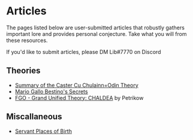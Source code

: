 # Articles  
  
The pages listed below are user-submitted articles that robustly gathers important lore and provides personal conjecture. Take what you will from these resources.  
  
If you'd like to submit articles, please DM Lib#7770 on Discord  
  
## Theories  

* [Summary of the Caster Cu Chulainn=Odin Theory](Articles/Caster-Cu-Identity.md)
* [Mario Gallo Bestino's Secrets](Articles/Mario-Gallo-Bestino-Theory.md) 
* [FGO - Grand Unified Theory: CHALDEA](https://forums.nrvnqsr.com/showthread.php/9380-Grand-Unified-Theory-CHALDEA) by Petrikow  
  
## Miscallaneous   
  
* [Servant Places of Birth](map.md)  